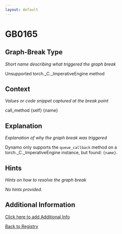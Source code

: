 ```yaml
---
layout: default
---
```

# GB0165

## Graph-Break Type
*Short name describing what triggered the graph break*

Unsupported torch._C._ImperativeEngine method

## Context
*Values or code snippet captured at the break point*

call_method {self} {name}

## Explanation
*Explanation of why the graph break was triggered*

Dynamo only supports the `queue_callback` method on a torch._C._ImperativeEngine instance, but found: `{name}`.

## Hints
*Hints on how to resolve the graph break*

*No hints provided.*


## Additional Information

<!-- ADDITIONAL INFORMATION START - Add custom information below this line -->

<!-- ADDITIONAL INFORMATION END -->


[Click here to add Additional Info](https://github.com/pytorch-labs/compile-graph-break-site/edit/main/docs/gb/gb0165.md)

[Back to Registry](../index.html)
